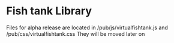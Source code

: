 # Fish tank Library
 Files for alpha release are located in /pub/js/virtualfishtank.js and /pub/css/virtualfishtank.css
 They will be moved later on
